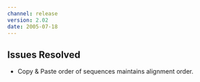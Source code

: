 ```yaml
---
channel: release
version: 2.02
date: 2005-07-18
---
```


## Issues Resolved

- Copy & Paste order of sequences maintains alignment order.

